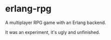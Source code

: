 # erlang-rpg

A  multiplayer RPG game with an Erlang backend.

It was an experiment, it's ugly and unfinished.
